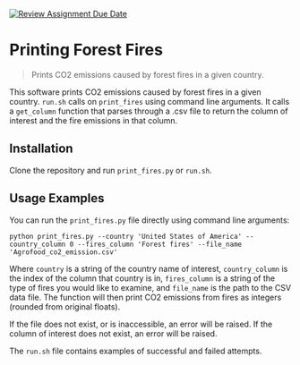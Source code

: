 [![Review Assignment Due Date](https://classroom.github.com/assets/deadline-readme-button-22041afd0340ce965d47ae6ef1cefeee28c7c493a6346c4f15d667ab976d596c.svg)](https://classroom.github.com/a/_G_SdF8U)
# Printing Forest Fires

> Prints CO2 emissions caused by forest fires in a given country.

This software prints CO2 emissions caused by forest fires in a given country. `run.sh` calls on `print_fires` using command line arguments. It calls a `get_column` function that parses through a .csv file to return the column of interest and the fire emissions in that column. 

## Installation

Clone the repository and run `print_fires.py` or `run.sh`. 

## Usage Examples

You can run the `print_fires.py` file directly using command line arguments: 

`python print_fires.py --country 'United States of America' --country_column 0 --fires_column 'Forest fires' --file_name 'Agrofood_co2_emission.csv'`

Where `country` is a string of the country name of interest, `country_column` is the index of the column that country is in, `fires_column` is a string of the type of fires you would like to examine, and `file_name` is the path to the CSV data file. The function will then print CO2 emissions from fires as integers (rounded from original floats). 

If the file does not exist, or is inaccessible, an error will be raised. If the column of interest does not exist, an error will be raised. 

The `run.sh` file contains examples of successful and failed attempts.



